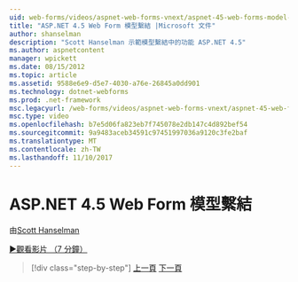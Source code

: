 ```yaml
---
uid: web-forms/videos/aspnet-web-forms-vnext/aspnet-45-web-forms-model-binding
title: "ASP.NET 4.5 Web Form 模型繫結 |Microsoft 文件"
author: shanselman
description: "Scott Hanselman 示範模型繫結中的功能 ASP.NET 4.5"
ms.author: aspnetcontent
manager: wpickett
ms.date: 08/15/2012
ms.topic: article
ms.assetid: 9588e6e9-d5e7-4030-a76e-26845a0dd901
ms.technology: dotnet-webforms
ms.prod: .net-framework
msc.legacyurl: /web-forms/videos/aspnet-web-forms-vnext/aspnet-45-web-forms-model-binding
msc.type: video
ms.openlocfilehash: b7e5d06fa823eb7f745078e2db147c4d892bef54
ms.sourcegitcommit: 9a9483aceb34591c97451997036a9120c3fe2baf
ms.translationtype: MT
ms.contentlocale: zh-TW
ms.lasthandoff: 11/10/2017
---
```

<a name="aspnet-45-web-forms-model-binding"></a>ASP.NET 4.5 Web Form 模型繫結
====================
由[Scott Hanselman](https://github.com/shanselman)

[&#9654;觀看影片 （7 分鐘）](https://channel9.msdn.com/Blogs/ASP-NET-Site-Videos/aspnet-45-web-forms-model-binding)

>[!div class="step-by-step"]
[上一頁](aspnet-vnext-videos-model-binding-part-3-updating.md)
[下一頁](aspnet-45-web-forms-strong-typed-data-controls.md)
